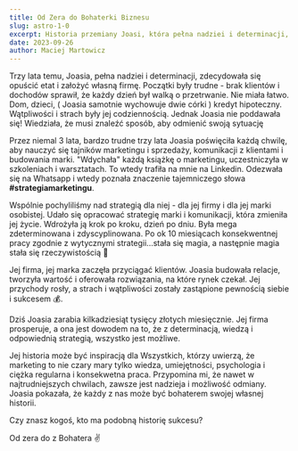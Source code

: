 ```yaml
---
title: Od Zera do Bohaterki Biznesu
slug: astro-1-0
excerpt: Historia przemiany Joasi, która pełna nadziei i determinacji, zdecydowała się opuścić etat i założyć własną firmę - brzmi znajomo?
date: 2023-09-26
author: Maciej Martowicz
---
```


Trzy lata temu, Joasia, pełna nadziei i determinacji, zdecydowała się opuścić etat i założyć własną firmę. Początki były trudne - brak klientów i dochodów sprawił, że każdy dzień był walką o przetrwanie. Nie miała łatwo. Dom, dzieci, ( Joasia samotnie wychowuje dwie córki ) kredyt hipoteczny. Wątpliwości i strach były jej codziennością. Jednak Joasia nie poddawała się!
Wiedziała, że musi znaleźć sposób, aby odmienić swoją sytuację

Przez niemal 3 lata, bardzo trudne trzy lata Joasia poświęciła każdą chwilę, aby nauczyć się tajników marketingu i sprzedaży, komunikacji z klientami i budowania marki. "Wdychała" każdą książkę o marketingu, uczestniczyła w szkoleniach i warsztatach. To wtedy trafiła na mnie na Linkedin. Odezwała się na Whatsapp i wtedy poznała znaczenie tajemniczego słowa **#strategiamarketingu**.

Wspólnie pochyliliśmy nad strategią dla niej - dla jej firmy i dla jej marki osobistej. Udało się opracować strategię marki i komunikacji, która zmieniła jej życie. Wdrożyła ją krok po kroku, dzień po dniu. Była mega zdeterminowana i zdyscyplinowana. Po ok 10 miesiącach konsekwentnej pracy zgodnie z wytycznymi strategii...stała się magia, a następnie magia stała się rzeczywistością 🚀 

Jej firma, jej marka zaczęła przyciągać klientów. Joasia budowała relacje, tworzyła wartość i oferowała rozwiązania, na które rynek czekał. Jej przychody rosły, a strach i wątpliwości zostały zastąpione pewnością siebie i sukcesem 💰. 

Dziś Joasia zarabia kilkadziesiąt tysięcy złotych miesięcznie. Jej firma prosperuje, a ona jest dowodem na to, że z determinacją, wiedzą i odpowiednią strategią, wszystko jest możliwe.

Jej historia może być inspiracją dla Wszystkich, którzy uwierzą, że marketing to nie czary mary tylko wiedza, umiejętności, psychologia i ciężka regularna i konsekwetna praca. Przypomina mi, że nawet w najtrudniejszych chwilach, zawsze jest nadzieja i możliwość odmiany. Joasia pokazała, że każdy z nas może być bohaterem swojej własnej historii.

Czy znasz kogoś, kto ma podobną historię sukcesu?

Od zera do z Bohatera ✌️

